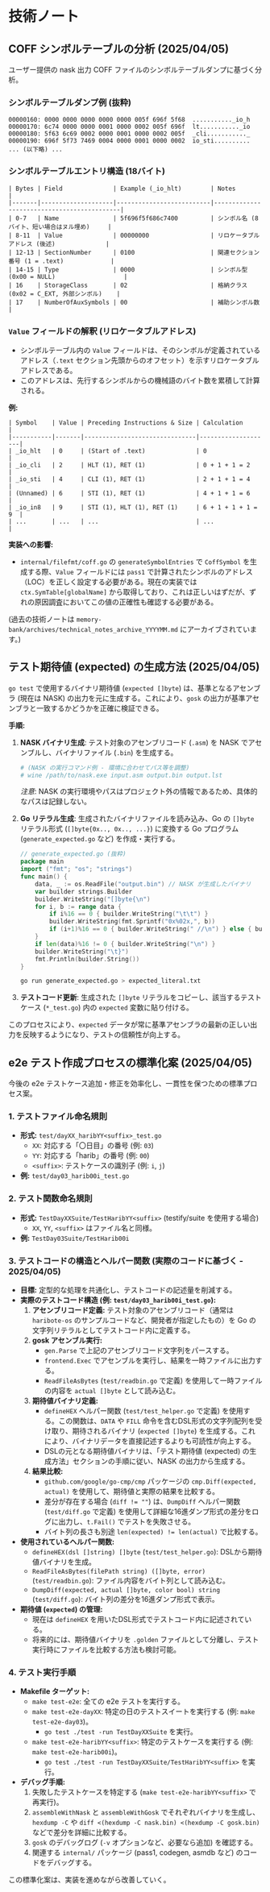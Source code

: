 # 技術ノート

## COFF シンボルテーブルの分析 (2025/04/05)

ユーザー提供の nask 出力 COFF ファイルのシンボルテーブルダンプに基づく分析。

### シンボルテーブルダンプ例 (抜粋)

```
00000160: 0000 0000 0000 0000 0000 005f 696f 5f68  ..........._io_h
00000170: 6c74 0000 0000 0001 0000 0002 005f 696f  lt..........._io
00000180: 5f63 6c69 0002 0000 0001 0000 0002 005f  _cli..........._
00000190: 696f 5f73 7469 0004 0000 0001 0000 0002  io_sti..........
... (以下略) ...
```

### シンボルテーブルエントリ構造 (18バイト)

```
| Bytes | Field              | Example (_io_hlt)        | Notes                                      |
|-------|--------------------|--------------------------|--------------------------------------------|
| 0-7   | Name               | 5f696f5f686c7400         | シンボル名 (8バイト、短い場合はヌル埋め)     |
| 8-11  | Value              | 00000000                 | リロケータブルアドレス (後述)              |
| 12-13 | SectionNumber      | 0100                     | 関連セクション番号 (1 = .text)             |
| 14-15 | Type               | 0000                     | シンボル型 (0x00 = NULL)                   |
| 16    | StorageClass       | 02                       | 格納クラス (0x02 = C_EXT, 外部シンボル)    |
| 17    | NumberOfAuxSymbols | 00                       | 補助シンボル数                             |
```

### `Value` フィールドの解釈 (リロケータブルアドレス)

- シンボルテーブル内の `Value` フィールドは、そのシンボルが定義されているアドレス（`.text` セクション先頭からのオフセット）を示すリロケータブルアドレスである。
- このアドレスは、先行するシンボルからの機械語のバイト数を累積して計算される。

**例:**

```
| Symbol    | Value | Preceding Instructions & Size | Calculation        |
|-----------|-------|-------------------------------|--------------------|
| _io_hlt   | 0     | (Start of .text)              | 0                  |
| _io_cli   | 2     | HLT (1), RET (1)              | 0 + 1 + 1 = 2      |
| _io_sti   | 4     | CLI (1), RET (1)              | 2 + 1 + 1 = 4      |
| (Unnamed) | 6     | STI (1), RET (1)              | 4 + 1 + 1 = 6      |
| _io_in8   | 9     | STI (1), HLT (1), RET (1)     | 6 + 1 + 1 + 1 = 9  |
| ...       | ...   | ...                           | ...                |
```

**実装への影響:**

- `internal/filefmt/coff.go` の `generateSymbolEntries` で `CoffSymbol` を生成する際、`Value` フィールドには `pass1` で計算されたシンボルのアドレス（LOC）を正しく設定する必要がある。現在の実装では `ctx.SymTable[globalName]` から取得しており、これは正しいはずだが、ずれの原因調査においてこの値の正確性も確認する必要がある。

(過去の技術ノートは `memory-bank/archives/technical_notes_archive_YYYYMM.md` にアーカイブされています。)

## テスト期待値 (expected) の生成方法 (2025/04/05)

`go test` で使用するバイナリ期待値 (`expected []byte`) は、基準となるアセンブラ (現在は NASK) の出力を元に生成する。これにより、`gosk` の出力が基準アセンブラと一致するかどうかを正確に検証できる。

**手順:**

1.  **NASK バイナリ生成**: テスト対象のアセンブリコード (`.asm`) を NASK でアセンブルし、バイナリファイル (`.bin`) を生成する。
    ```bash
    # (NASK の実行コマンド例 - 環境に合わせてパス等を調整)
    # wine /path/to/nask.exe input.asm output.bin output.lst
    ```
    *注意*: NASK の実行環境やパスはプロジェクト外の情報であるため、具体的なパスは記録しない。

2.  **Go リテラル生成**: 生成されたバイナリファイルを読み込み、Go の `[]byte` リテラル形式 (`[]byte{0x.., 0x.., ...}`) に変換する Go プログラム (`generate_expected.go` など) を作成・実行する。
    ```go
    // generate_expected.go (抜粋)
    package main
    import ("fmt"; "os"; "strings")
    func main() {
        data, _ := os.ReadFile("output.bin") // NASK が生成したバイナリ
        var builder strings.Builder
        builder.WriteString("[]byte{\n")
        for i, b := range data {
            if i%16 == 0 { builder.WriteString("\t\t") }
            builder.WriteString(fmt.Sprintf("0x%02x,", b))
            if (i+1)%16 == 0 { builder.WriteString(" //\n") } else { builder.WriteString(" ") }
        }
        if len(data)%16 != 0 { builder.WriteString("\n") }
        builder.WriteString("\t}")
        fmt.Println(builder.String())
    }
    ```
    ```bash
    go run generate_expected.go > expected_literal.txt
    ```

3.  **テストコード更新**: 生成された `[]byte` リテラルをコピーし、該当するテストケース (`*_test.go`) 内の `expected` 変数に貼り付ける。

このプロセスにより、`expected` データが常に基準アセンブラの最新の正しい出力を反映するようになり、テストの信頼性が向上する。

## e2e テスト作成プロセスの標準化案 (2025/04/05)

今後の e2e テストケース追加・修正を効率化し、一貫性を保つための標準プロセス案。

### 1. テストファイル命名規則

- **形式:** `test/dayXX_haribYY<suffix>_test.go`
    - `XX`: 対応する「〇日目」の番号 (例: `03`)
    - `YY`: 対応する「harib」の番号 (例: `00`)
    - `<suffix>`: テストケースの識別子 (例: `i`, `j`)
- **例:** `test/day03_harib00i_test.go`

### 2. テスト関数命名規則

- **形式:** `TestDayXXSuite/TestHaribYY<suffix>` (testify/suite を使用する場合)
    - `XX`, `YY`, `<suffix>` はファイル名と同様。
- **例:** `TestDay03Suite/TestHarib00i`

### 3. テストコードの構造とヘルパー関数 (実際のコードに基づく - 2025/04/05)

- **目標:** 定型的な処理を共通化し、テストコードの記述量を削減する。
- **実際のテストコード構造 (例: `test/day03_harib00i_test.go`):**
    1.  **アセンブリコード定義:** テスト対象のアセンブリコード（通常は `haribote-os` のサンプルコードなど、開発者が指定したもの）を Go の文字列リテラルとしてテストコード内に定義する。
    2.  **gosk アセンブル実行:**
        *   `gen.Parse` で上記のアセンブリコード文字列をパースする。
        *   `frontend.Exec` でアセンブルを実行し、結果を一時ファイルに出力する。
        *   `ReadFileAsBytes` (`test/readbin.go` で定義) を使用して一時ファイルの内容を `actual []byte` として読み込む。
    3.  **期待値バイナリ定義:**
        *   `defineHEX` ヘルパー関数 (`test/test_helper.go` で定義) を使用する。この関数は、`DATA` や `FILL` 命令を含むDSL形式の文字列配列を受け取り、期待されるバイナリ (`expected []byte`) を生成する。これにより、バイナリデータを直接記述するよりも可読性が向上する。
        *   DSLの元となる期待値バイナリは、「テスト期待値 (expected) の生成方法」セクションの手順に従い、NASK の出力から生成する。
    4.  **結果比較:**
        *   `github.com/google/go-cmp/cmp` パッケージの `cmp.Diff(expected, actual)` を使用して、期待値と実際の結果を比較する。
        *   差分が存在する場合 (`diff != ""`) は、`DumpDiff` ヘルパー関数 (`test/diff.go` で定義) を使用して詳細な16進ダンプ形式の差分をログに出力し、`t.Fail()` でテストを失敗させる。
        *   バイト列の長さも別途 `len(expected) != len(actual)` で比較する。
- **使用されているヘルパー関数:**
    - `defineHEX(dsl []string) []byte` (`test/test_helper.go`): DSLから期待値バイナリを生成。
    - `ReadFileAsBytes(filePath string) ([]byte, error)` (`test/readbin.go`): ファイル内容をバイト列として読み込む。
    - `DumpDiff(expected, actual []byte, color bool) string` (`test/diff.go`): バイト列の差分を16進ダンプ形式で表示。
- **期待値 (`expected`) の管理:**
    - 現在は `defineHEX` を用いたDSL形式でテストコード内に記述されている。
    - 将来的には、期待値バイナリを `.golden` ファイルとして分離し、テスト実行時にファイルを比較する方法も検討可能。

### 4. テスト実行手順

- **Makefile ターゲット:**
    - `make test-e2e`: 全ての e2e テストを実行する。
    - `make test-e2e-dayXX`: 特定の日のテストスイートを実行する (例: `make test-e2e-day03`)。
        - `go test ./test -run TestDayXXSuite` を実行。
    - `make test-e2e-haribYY<suffix>`: 特定のテストケースを実行する (例: `make test-e2e-harib00i`)。
        - `go test ./test -run TestDayXXSuite/TestHaribYY<suffix>` を実行。
- **デバッグ手順:**
    1. 失敗したテストケースを特定する (`make test-e2e-haribYY<suffix>` で再実行)。
    2. `assembleWithNask` と `assembleWithGosk` でそれぞれバイナリを生成し、`hexdump -C` や `diff <(hexdump -C nask.bin) <(hexdump -C gosk.bin)` などで差分を詳細に比較する。
    3. `gosk` のデバッグログ (`-v` オプションなど、必要なら追加) を確認する。
    4. 関連する `internal/` パッケージ (pass1, codegen, asmdb など) のコードをデバッグする。

この標準化案は、実装を進めながら改善していく。

